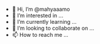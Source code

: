 - 👋 Hi, I’m @mahyaaamo
- 👀 I’m interested in ...
- 🌱 I’m currently learning ...
- 💞️ I’m looking to collaborate on ...
- 📫 How to reach me ...

<!---
mahyaaamo/mahyaaamo is a ✨ special ✨ repository because its `README.md` (this file) appears on your GitHub profile.
You can click the Preview link to take a look at your changes.
--->
